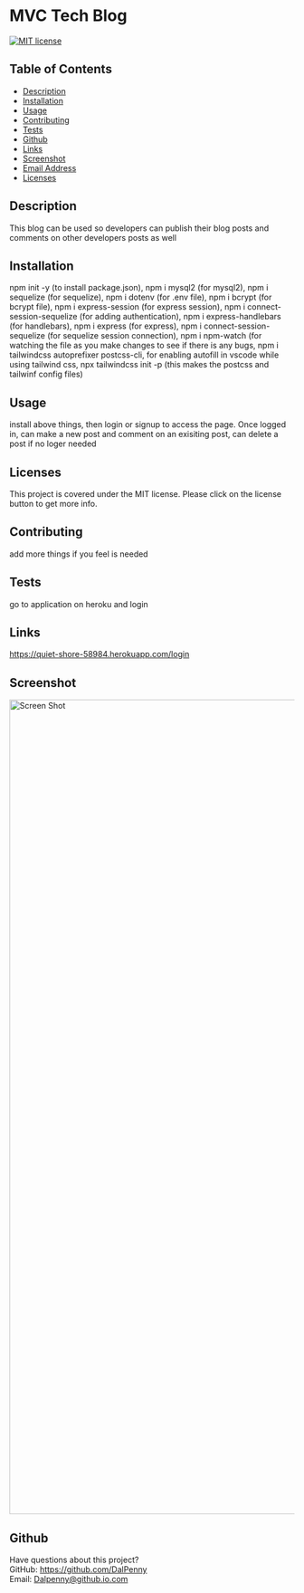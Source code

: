 # MVC Tech Blog

  [![MIT license](https://img.shields.io/badge/License-MIT-blue.svg)](https://lbesson.mit-license.org/)

  ## Table of Contents
  * [Description](#description)
  * [Installation](#installation)
  * [Usage](#usage)
  * [Contributing](#contributing)
  * [Tests](#tests)
  * [Github](#github)
  * [Links](#links)
  * [Screenshot](#screenshot)
  * [Email Address](#email)
  * [Licenses](#licenses)

  
  ## Description
  This blog can be used so developers can publish their blog posts and comments on other developers posts as well

  ## Installation
  npm init -y (to install package.json), npm i mysql2 (for mysql2), npm i sequelize (for sequelize), npm i dotenv (for .env file), npm i bcrypt (for bcrypt file), npm i express-session (for express session), npm i connect-session-sequelize (for adding authentication), npm i express-handlebars (for handlebars), npm i express (for express), npm i connect-session-sequelize (for sequelize session connection), npm i npm-watch (for watching the file as you make changes to see if there is any bugs, npm i tailwindcss autoprefixer postcss-cli, for enabling autofill in vscode while using tailwind css, npx tailwindcss init -p (this makes the postcss and tailwinf config files)

  ## Usage
  install above things, then login or signup to access the page. Once logged in, can make a new post and comment on an exisiting post, can delete a post if no loger needed
  ## Licenses
  This project is covered under the MIT license. Please click on the license button to get more info.
  
  ## Contributing
  add more things if you feel is needed
  
  ## Tests
  go to application on heroku and login
  
  ## Links
  https://quiet-shore-58984.herokuapp.com/login
  
  ## Screenshot
   <img width="1440" alt="Screen Shot" src="public/images/14techscreenshot.jpg">
  
  ## Github
  Have questions about this project?  
  GitHub: https://github.com/DalPenny  
  Email: Dalpenny@github.io.com

